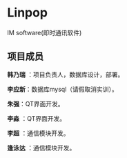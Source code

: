 # Linpop
IM software(即时通讯软件)

## 项目成员

**韩乃瑞** ：项目负责人，数据库设计，部署。

**李应新**：数据库mysql（请假取消实训）。

**朱强**：QT界面开发。

**李淼** ：QT界面开发。

**李超** ：通信模块开发。

**逢泳达** ：通信模块开发。